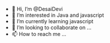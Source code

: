 - 👋 Hi, I’m @DesaiDevi
- 👀 I’m interested in Java and javascript
- 🌱 I’m currently learning javascript
- 💞️ I’m looking to collaborate on ...
- 📫 How to reach me ...

<!---
DesaiDevi/DesaiDevi is a ✨ special ✨ repository because its `README.md` (this file) appears on your GitHub profile.
You can click the Preview link to take a look at your changes.
--->
